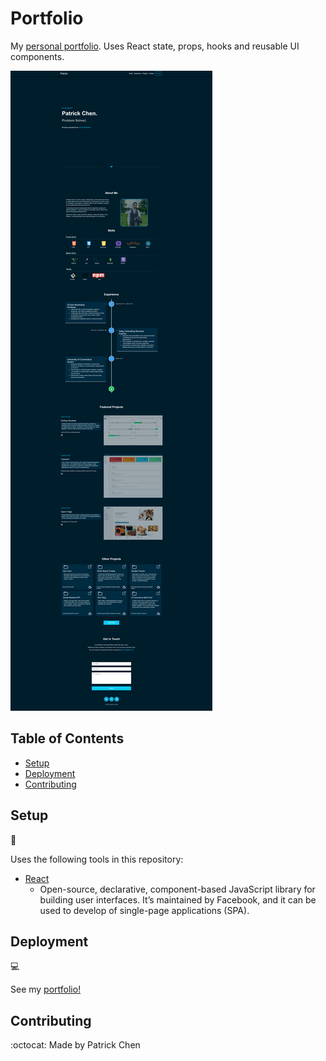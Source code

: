 # Portfolio

My [personal portfolio](https://patrickchen.dev/). Uses React state, props, hooks and reusable UI components.

![Screenshot](/public/portfolio_screenshot.png)

## Table of Contents

* [Setup](#setup)
* [Deployment](#deployment)
* [Contributing](#contributing)

## Setup
:floppy_disk:

Uses the following tools in this repository:

- [React](https://reactjs.org/)
  - Open-source, declarative, component-based JavaScript library for building user interfaces. It’s maintained by Facebook, and it can be used to develop of single-page applications (SPA).

## Deployment
:computer:

See my [portfolio!](https://patrickchen.dev/)

## Contributing
:octocat:
Made by Patrick Chen
